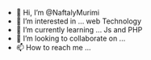- 👋 Hi, I’m @NaftalyMurimi
- 👀 I’m interested in ... web Technology
- 🌱 I’m currently learning ... Js and PHP
- 💞️ I’m looking to collaborate on ...
- 📫 How to reach me ...

<!---
NaftalyMurimi/NaftalyMurimi is a ✨ special ✨ repository because its `README.md` (this file) appears on your GitHub profile.
You can click the Preview link to take a look at your changes.
--->
